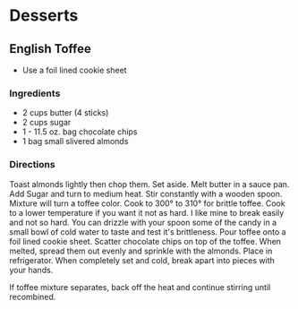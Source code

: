 # Desserts

## English Toffee

* Use a foil lined cookie sheet

### Ingredients

* 2 cups butter (4 sticks)
* 2 cups sugar
* 1 - 11.5 oz. bag chocolate chips
* 1 bag small slivered almonds

### Directions

Toast almonds lightly then chop them. Set aside.  Melt butter in a sauce pan.  Add Sugar and turn to medium heat.  Stir constantly with a wooden spoon.  Mixture will turn a toffee color.  Cook to 300° to 310° for brittle toffee.  Cook to a lower temperature if you want it not as hard.  I like mine to break easily and not so hard. You can drizzle with your spoon some of the candy in a small bowl of cold water to taste and test it's brittleness.  Pour toffee onto a foil lined cookie sheet.  Scatter chocolate chips on top of the toffee.  When melted, spread them out evenly and sprinkle with the almonds.  Place in refrigerator.  When completely set and cold, break apart into pieces with your hands.

If toffee mixture separates, back off the heat and continue stirring until recombined.

